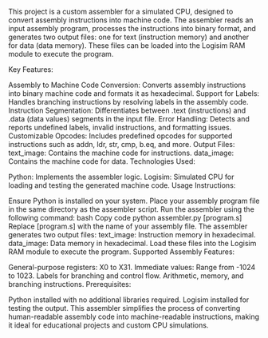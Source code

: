 This project is a custom assembler for a simulated CPU, designed to convert assembly instructions into machine code. 
The assembler reads an input assembly program, processes the instructions into binary format, and generates two output files: one for text (instruction memory) and another for data (data memory). 
These files can be loaded into the Logisim RAM module to execute the program.

Key Features:

Assembly to Machine Code Conversion: Converts assembly instructions into binary machine code and formats it as hexadecimal.
Support for Labels: Handles branching instructions by resolving labels in the assembly code.
Instruction Segmentation: Differentiates between .text (instructions) and .data (data values) segments in the input file.
Error Handling: Detects and reports undefined labels, invalid instructions, and formatting issues.
Customizable Opcodes: Includes predefined opcodes for supported instructions such as addn, ldr, str, cmp, b.eq, and more.
Output Files:
text_image: Contains the machine code for instructions.
data_image: Contains the machine code for data.
Technologies Used:

Python: Implements the assembler logic.
Logisim: Simulated CPU for loading and testing the generated machine code.
Usage Instructions:

Ensure Python is installed on your system.
Place your assembly program file in the same directory as the assembler script.
Run the assembler using the following command:
bash
Copy code
python assembler.py [program.s]
Replace [program.s] with the name of your assembly file.
The assembler generates two output files:
text_image: Instruction memory in hexadecimal.
data_image: Data memory in hexadecimal.
Load these files into the Logisim RAM module to execute the program.
Supported Assembly Features:

General-purpose registers: X0 to X31.
Immediate values: Range from -1024 to 1023.
Labels for branching and control flow.
Arithmetic, memory, and branching instructions.
Prerequisites:

Python installed with no additional libraries required.
Logisim installed for testing the output.
This assembler simplifies the process of converting human-readable assembly code into machine-readable instructions, making it ideal for educational projects and custom CPU simulations.
